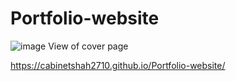 # Portfolio-website 

![image](https://user-images.githubusercontent.com/53578487/150717197-ca53a735-54ad-40f1-8b4a-ad39d1545163.png)
View of cover page

https://cabinetshah2710.github.io/Portfolio-website/
